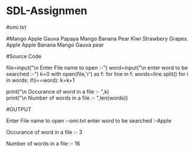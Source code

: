 # SDL-Assignmen

#omi.txt

#Mango Apple Gauva Papaya Mango Banana Pear Kiwi Strawbery Grapes Apple Apple Banana Mango Gauva pear 


#Source Code

file=input("\n Enter File name to open :-")
word=input("\n enter word to be searched :-")
k=0
with open(file,'r') as f:
    for line in f:
        words=line.split()
        for i in words:
            if(i==word):
                k=k+1
                
print("\n Occurance of word in a file :- ",k)                
print("\n Number of words in a file :- ",len(words))
           

#OUTPUT

Enter File name to open :-omi.txt
 enter word to be searched :-Apple

 Occurance of word in a file :-  3

 Number of words in a file :-  16


